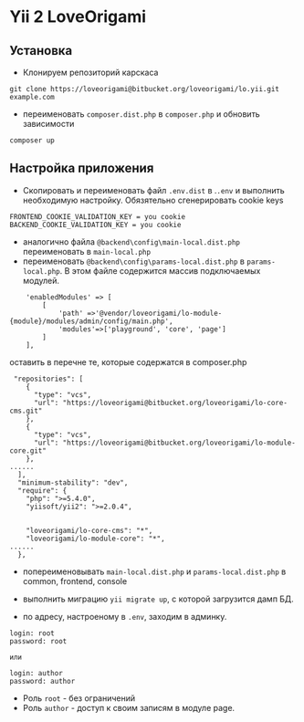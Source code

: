 # Yii 2 LoveOrigami

## Установка
* Клонируем репозиторий карскаса
```
git clone https://loveorigami@bitbucket.org/loveorigami/lo.yii.git example.com
```
* переименовать `composer.dist.php` в `composer.php` и обновить зависимости
```
composer up
```

## Настройка приложения
* Скопировать и переименовать файл `.env.dist` в .`.env` и выполнить необходимую настройку. Обязятельно сгенерировать cookie keys
```
FRONTEND_COOKIE_VALIDATION_KEY = you cookie
BACKEND_COOKIE_VALIDATION_KEY = you cookie
```

* аналогично файла `@backend\config\main-local.dist.php` переименовать в `main-local.php`
* переименовать `@backend\config\params-local.dist.php` в `params-local.php`. В этом файле содержится массив подключаемых модулей. 

```
    'enabledModules' => [
        [
            'path' =>'@vendor/loveorigami/lo-module-{module}/modules/admin/config/main.php',
            'modules'=>['playground', 'core', 'page']
        ]
    ],
```

оставить в перечне те, которые содержатся в composer.php
```
 "repositories": [
    {
      "type": "vcs",
      "url": "https://loveorigami@bitbucket.org/loveorigami/lo-core-cms.git"
    },
    {
      "type": "vcs",
      "url": "https://loveorigami@bitbucket.org/loveorigami/lo-module-core.git"
    },
......
  ],
  "minimum-stability": "dev",
  "require": {
    "php": ">=5.4.0",
    "yiisoft/yii2": ">=2.0.4",


    "loveorigami/lo-core-cms": "*",
    "loveorigami/lo-module-core": "*",
......
  },
```  

* попереименовывать `main-local.dist.php` и `params-local.dist.php` в common, frontend, console

* выполнить миграцию `yii migrate up`, с которой загрузится дамп БД.
* по адресу, настроеному в `.env`, заходим в админку.
```
login: root
password: root

или

login: author
password: author
```
* Роль `root` - без ограничений
* Роль `author` - доступ к своим записям в модуле page.